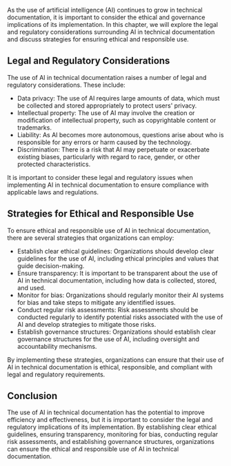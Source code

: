 
As the use of artificial intelligence (AI) continues to grow in technical documentation, it is important to consider the ethical and governance implications of its implementation. In this chapter, we will explore the legal and regulatory considerations surrounding AI in technical documentation and discuss strategies for ensuring ethical and responsible use.

Legal and Regulatory Considerations
-----------------------------------

The use of AI in technical documentation raises a number of legal and regulatory considerations. These include:

* Data privacy: The use of AI requires large amounts of data, which must be collected and stored appropriately to protect users' privacy.
* Intellectual property: The use of AI may involve the creation or modification of intellectual property, such as copyrightable content or trademarks.
* Liability: As AI becomes more autonomous, questions arise about who is responsible for any errors or harm caused by the technology.
* Discrimination: There is a risk that AI may perpetuate or exacerbate existing biases, particularly with regard to race, gender, or other protected characteristics.

It is important to consider these legal and regulatory issues when implementing AI in technical documentation to ensure compliance with applicable laws and regulations.

Strategies for Ethical and Responsible Use
------------------------------------------

To ensure ethical and responsible use of AI in technical documentation, there are several strategies that organizations can employ:

* Establish clear ethical guidelines: Organizations should develop clear guidelines for the use of AI, including ethical principles and values that guide decision-making.
* Ensure transparency: It is important to be transparent about the use of AI in technical documentation, including how data is collected, stored, and used.
* Monitor for bias: Organizations should regularly monitor their AI systems for bias and take steps to mitigate any identified issues.
* Conduct regular risk assessments: Risk assessments should be conducted regularly to identify potential risks associated with the use of AI and develop strategies to mitigate those risks.
* Establish governance structures: Organizations should establish clear governance structures for the use of AI, including oversight and accountability mechanisms.

By implementing these strategies, organizations can ensure that their use of AI in technical documentation is ethical, responsible, and compliant with legal and regulatory requirements.

Conclusion
----------

The use of AI in technical documentation has the potential to improve efficiency and effectiveness, but it is important to consider the legal and regulatory implications of its implementation. By establishing clear ethical guidelines, ensuring transparency, monitoring for bias, conducting regular risk assessments, and establishing governance structures, organizations can ensure the ethical and responsible use of AI in technical documentation.
